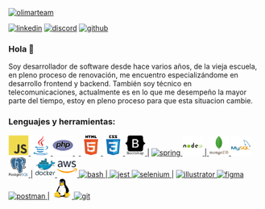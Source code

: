 <article class="markdown-body entry-content container-lg f5" itemprop="text">
   <p dir="auto"> <a href="#" rel="nofollow"> <img src="http://olimarteam.uy/img/fondo_4.png" alt="olimarteam" title="olimarteam" data-canonical-src="http://olimarteam.uy/img/fondo.jpg" style="max-width: 100%;"> </a> </p>
   
<p dir="auto">

<a href="https://www.linkedin.com/in/michaelrodriguezuy" rel="nofollow"><img src="https://camo.githubusercontent.com/f805d3593b818286d2dd101be4ef6dc310a2e9b4de4afcb13753f00c52fadd08/68747470733a2f2f696d672e736869656c64732e696f2f7374617469632f76313f6c6162656c3d266d6573736167653d6c696e6b6564696e26636f6c6f723d306537366138266c6f676f3d6c696e6b6564696e266c6f676f436f6c6f723d7768697465267374796c653d666f722d7468652d6261646765" alt="linkedin" data-canonical-src="https://img.shields.io/static/v1?label=&amp;message=linkedin&amp;color=0e76a8&amp;logo=linkedin&amp;logoColor=white&amp;style=for-the-badge" style="max-width: 100%;"></a>
<a href="https://discord.gg/michael_uy" rel="nofollow"><img src="https://camo.githubusercontent.com/4ffbd34b6445d74f5cf9cee6d98077cc06a136304fd6e24c993c7dee1b42a4e6/68747470733a2f2f696d672e736869656c64732e696f2f7374617469632f76313f6c6162656c3d266d6573736167653d646973636f726426636f6c6f723d373238396461266c6f676f3d646973636f7264266c6f676f436f6c6f723d7768697465267374796c653d666f722d7468652d6261646765" alt="discord" data-canonical-src="https://img.shields.io/static/v1?label=&amp;message=discord&amp;color=7289da&amp;logo=discord&amp;logoColor=white&amp;style=for-the-badge" style="max-width: 100%;"></a>
<a href="https://github.com/michaelrodriguezuy"><img src="https://camo.githubusercontent.com/50e14c62b10f179472d21c71efe45bd294ddcd6402b1d2ce6125604f8d8f7d8c/68747470733a2f2f696d672e736869656c64732e696f2f7374617469632f76313f6c6162656c3d266d6573736167653d67697468756226636f6c6f723d313731353135266c6f676f3d676974687562266c6f676f436f6c6f723d7768697465267374796c653d666f722d7468652d6261646765" alt="github" data-canonical-src="https://img.shields.io/static/v1?label=&amp;message=github&amp;color=171515&amp;logo=github&amp;logoColor=white&amp;style=for-the-badge" style="max-width: 100%;"></a>
</p>

</article>


### Hola 👋

Soy desarrollador de software desde hace varios años, de la vieja escuela, en pleno proceso de renovación, me encuentro especializándome en desarrollo frontend y backend. 
También soy técnico en telecomunicaciones, actualmente es en lo que me desempeño la mayor parte del tiempo, estoy en pleno proceso para que esta situacion cambie.

<h3 align="left">Lenguajes y herramientas:</h3>
<p align="left"> 
   
   <a href="https://developer.mozilla.org/en-US/docs/Web/JavaScript" target="_blank" rel="noreferrer"> <img src="https://raw.githubusercontent.com/devicons/devicon/master/icons/javascript/javascript-original.svg" alt="javascript" width="40" height="40"/> </a>    <a href="https://www.java.com" target="_blank" rel="noreferrer"> <img src="https://raw.githubusercontent.com/devicons/devicon/master/icons/java/java-original.svg" alt="java" width="40" height="40"/> </a>        <a href="https://www.php.net" target="_blank" rel="noreferrer"> <img src="https://raw.githubusercontent.com/devicons/devicon/master/icons/php/php-original.svg" alt="php" width="40" height="40"/> </a>&nbsp;&nbsp;<a href="https://www.w3.org/html/" target="_blank" rel="noreferrer"> <img src="https://raw.githubusercontent.com/devicons/devicon/master/icons/html5/html5-original-wordmark.svg" alt="html5" width="40" height="40"/> </a>    <a href="https://www.w3schools.com/css/" target="_blank" rel="noreferrer"> <img src="https://raw.githubusercontent.com/devicons/devicon/master/icons/css3/css3-original-wordmark.svg" alt="css3" width="40" height="40"/> </a>    <a href="https://getbootstrap.com" target="_blank" rel="noreferrer"> <img src="https://raw.githubusercontent.com/devicons/devicon/master/icons/bootstrap/bootstrap-plain-wordmark.svg" alt="bootstrap" width="40" height="40"/> </a> |   <a href="https://spring.io/" target="_blank" rel="noreferrer"> <img src="https://www.vectorlogo.zone/logos/springio/springio-icon.svg" alt="spring" width="40" height="40"/> </a>     <a href="https://nodejs.org" target="_blank" rel="noreferrer"> <img src="https://raw.githubusercontent.com/devicons/devicon/master/icons/nodejs/nodejs-original-wordmark.svg" alt="nodejs" width="40" height="40"/> </a> |<a href="https://www.mongodb.com/" target="_blank" rel="noreferrer"> <img src="https://raw.githubusercontent.com/devicons/devicon/master/icons/mongodb/mongodb-original-wordmark.svg" alt="mongodb" width="40" height="40"/> </a>    <a href="https://www.mysql.com/" target="_blank" rel="noreferrer"> <img src="https://raw.githubusercontent.com/devicons/devicon/master/icons/mysql/mysql-original-wordmark.svg" alt="mysql" width="40" height="40"/> </a>      <a href="https://www.postgresql.org" target="_blank" rel="noreferrer"> <img src="https://raw.githubusercontent.com/devicons/devicon/master/icons/postgresql/postgresql-original-wordmark.svg" alt="postgresql" width="40" height="40"/> </a> |      <a href="https://www.docker.com/" target="_blank" rel="noreferrer"> <img src="https://raw.githubusercontent.com/devicons/devicon/master/icons/docker/docker-original-wordmark.svg" alt="docker" width="40" height="40"/> </a>       <a href="https://aws.amazon.com" target="_blank" rel="noreferrer"> <img src="https://raw.githubusercontent.com/devicons/devicon/master/icons/amazonwebservices/amazonwebservices-original-wordmark.svg" alt="aws" width="40" height="40"/> </a> <a href="https://www.gnu.org/software/bash/" target="_blank" rel="noreferrer"> <img src="https://www.vectorlogo.zone/logos/gnu_bash/gnu_bash-icon.svg" alt="bash" width="40" height="40"/> </a>|<a href="https://jestjs.io" target="_blank" rel="noreferrer"> <img src="https://www.vectorlogo.zone/logos/jestjsio/jestjsio-icon.svg" alt="jest" width="40" height="40"/> </a>       <a href="https://www.selenium.dev" target="_blank" rel="noreferrer"> <img src="https://raw.githubusercontent.com/detain/svg-logos/780f25886640cef088af994181646db2f6b1a3f8/svg/selenium-logo.svg" alt="selenium" width="40" height="40"/> </a> |   <a href="https://www.adobe.com/in/products/illustrator.html" target="_blank" rel="noreferrer"> <img src="https://www.vectorlogo.zone/logos/adobe_illustrator/adobe_illustrator-icon.svg" alt="illustrator" width="40" height="40"/> </a>    <a href="https://www.figma.com/" target="_blank" rel="noreferrer"> <img src="https://www.vectorlogo.zone/logos/figma/figma-icon.svg" alt="figma" width="40" height="40"/> </a>    <a href="https://postman.com" target="_blank" rel="noreferrer"> <img src="https://www.vectorlogo.zone/logos/getpostman/getpostman-icon.svg" alt="postman" width="40" height="40"/> </a> |   <a href="https://www.linux.org/" target="_blank" rel="noreferrer"> <img src="https://raw.githubusercontent.com/devicons/devicon/master/icons/linux/linux-original.svg" alt="linux" width="40" height="40"/> </a>       <a href="https://git-scm.com/" target="_blank" rel="noreferrer"> <img src="https://www.vectorlogo.zone/logos/git-scm/git-scm-icon.svg" alt="git" width="40" height="40"/> </a>  
</p>
